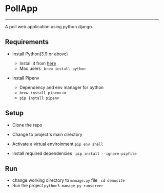 # PollApp
____


A poll web application using python django.

## Requirements

- Install Python(3.9 or above)
    - Install it from [here](https://www.python.org/downloads/)
    - Mac users ``` brew install python```
    
- Install Pipenv
    - Dependency and env manager for python
    - ``` brew install pipenv ``` or
    - ``` pip install pipenv ```



## Setup

- Clone the repo

- Change to project's main directory

- Activate a virtual enviroinment
    ```pip env shell```

- Install required dependencies
    ``` pip install --ignore-pipfile```

## Run
- change working directory to ```manage.py``` file
    ``` cd demosite```
- Run the project
    ``` python3 manage.py runserver ```
